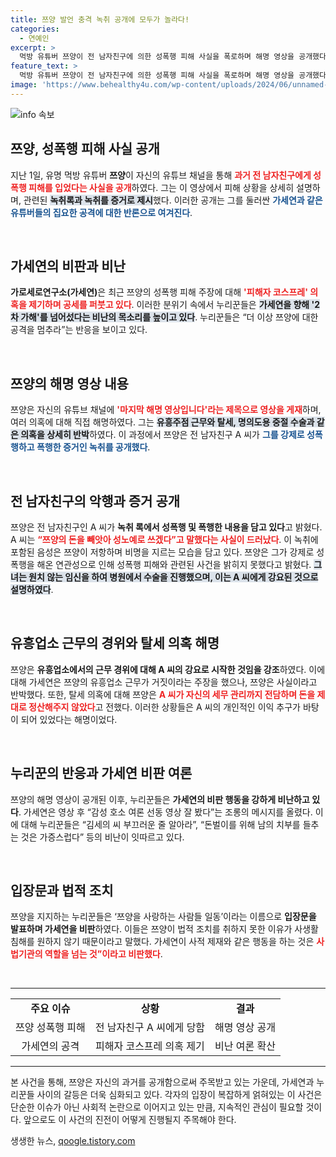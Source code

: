 ```yaml
---
title: 쯔양 발언 충격 녹취 공개에 모두가 놀라다!
categories:
  - 연예인
excerpt: >
  먹방 유튜버 쯔양이 전 남자친구에 의한 성폭행 피해 사실을 폭로하며 해명 영상을 공개했다. 가세연의 집요한 공격에 누리꾼들은 분노하고, 2차 가해를 비판했다. 쯔양의 용기 있는 발언은 진실을 밝히고, 이슈의 파장을 예고한다!
feature_text: >
  먹방 유튜버 쯔양이 전 남자친구에 의한 성폭행 피해 사실을 폭로하며 해명 영상을 공개했다. 가세연의 집요한 공격에 누리꾼들은 분노하고, 2차 가해를 비판했다. 쯔양의 용기 있는 발언은 진실을 밝히고, 이슈의 파장을 예고한다!
image: 'https://www.behealthy4u.com/wp-content/uploads/2024/06/unnamed-file.png'
---
```


<p><img src="https://www.behealthy4u.com/wp-content/uploads/2024/06/unnamed-file.png" alt="info 속보" /></p>

<h2 data-ke-size="size26">쯔양, 성폭행 피해 사실 공개</h2>

<p data-ke-size="size16">지난 1일, 유명 먹방 유튜버 <b>쯔양</b>이 자신의 유튜브 채널을 통해 <b><span style="color: #ee2323;">과거 전 남자친구에게 성폭행 피해를 입었다는 사실을 공개</span></b>하였다. 그는 이 영상에서 피해 상황을 상세히 설명하며, 관련된 <b><span style="background-color: #21538527;">녹취록과 녹취를 증거로 제시</span></b>했다. 이러한 공개는 그를 둘러싼 <b><span style="color: #1a5490;">가세연과 같은 유튜버들의 집요한 공격에 대한 반론으로 여겨진다</span></b>.</p>

<p data-ke-size="size16">&nbsp;</p>

<h2 data-ke-size="size26">가세연의 비판과 비난</h2>

<p data-ke-size="size16"><b>가로세로연구소(가세연)</b>은 최근 쯔양의 성폭행 피해 주장에 대해 <b><span style="color: #ee2323;">'피해자 코스프레' 의혹을 제기하며 공세를 퍼붓고 있다</span></b>. 이러한 분위기 속에서 누리꾼들은 <b><span style="background-color: #21538527;">가세연을 향해 '2차 가해'를 넘어섰다는 비난의 목소리를 높이고 있다</span></b>. 누리꾼들은 “더 이상 쯔양에 대한 공격을 멈추라”는 반응을 보이고 있다.</p>

<p data-ke-size="size16">&nbsp;</p>

<h2 data-ke-size="size26">쯔양의 해명 영상 내용</h2>

<p data-ke-size="size16">쯔양은 자신의 유튜브 채널에 <b><span style="color: #ee2323;">'마지막 해명 영상입니다'라는 제목으로 영상을 게재</span></b>하며, 여러 의혹에 대해 직접 해명하였다. 그는 <b><span style="background-color: #21538527;">유흥주점 근무와 탈세, 명의도용 중절 수술과 같은 의혹을 상세히 반박</span></b>하였다. 이 과정에서 쯔양은 전 남자친구 A 씨가 <b><span style="color: #1a5490;">그를 강제로 성폭행하고 폭행한 증거인 녹취를 공개했다</span></b>.</p>

<p data-ke-size="size16">&nbsp;</p>

<h2 data-ke-size="size26">전 남자친구의 악행과 증거 공개</h2>

<p data-ke-size="size16">쯔양은 전 남자친구인 A 씨가 <b>녹취 록에서 성폭행 및 폭행한 내용을 담고 있다</b>고 밝혔다. A 씨는 <b><span style="color: #ee2323;">“쯔양의 돈을 빼앗아 성노예로 쓰겠다”고 말했다는 사실이 드러났다</span></b>. 이 녹취에 포함된 음성은 쯔양이 저항하며 비명을 지르는 모습을 담고 있다. 쯔양은 그가 강제로 성폭행을 해온 연관성으로 인해 성폭행 피해와 관련된 사건을 밝히지 못했다고 밝혔다. <b><span style="background-color: #21538527;">그녀는 원치 않는 임신을 하여 병원에서 수술을 진행했으며, 이는 A 씨에게 강요된 것으로 설명하였다</span></b>.</p>

<p data-ke-size="size16">&nbsp;</p>

<h2 data-ke-size="size26">유흥업소 근무의 경위와 탈세 의혹 해명</h2>

<p data-ke-size="size16">쯔양은 <b>유흥업소에서의 근무 경위에 대해 A 씨의 강요로 시작한 것임을 강조</b>하였다. 이에 대해 가세연은 쯔양의 유흥업소 근무가 거짓이라는 주장을 했으나, 쯔양은 사실이라고 반박했다. 또한, 탈세 의혹에 대해 쯔양은 <b><span style="color: #ee2323;">A 씨가 자신의 세무 관리까지 전담하며 돈을 제대로 정산해주지 않았다</span></b>고 전했다. 이러한 상황들은 A 씨의 개인적인 이익 추구가 바탕이 되어 있었다는 해명이었다.</p>

<p data-ke-size="size16">&nbsp;</p>

<h2 data-ke-size="size26">누리꾼의 반응과 가세연 비판 여론</h2>

<p data-ke-size="size16">쯔양의 해명 영상이 공개된 이후, 누리꾼들은 <b>가세연의 비판 행동을 강하게 비난하고 있다</b>. 가세연은 영상 후 “감성 호소 여론 선동 영상 잘 봤다”는 조롱의 메시지를 올렸다. 이에 대해 누리꾼들은 “김세의 씨 부끄러운 줄 알아라”, “돈벌이를 위해 남의 치부를 들추는 것은 가증스럽다” 등의 비난이 잇따르고 있다.</p>

<p data-ke-size="size16">&nbsp;</p>

<h2 data-ke-size="size26">입장문과 법적 조치</h2>

<p data-ke-size="size16">쯔양을 지지하는 누리꾼들은 ‘쯔양을 사랑하는 사람들 일동’이라는 이름으로 <b>입장문을 발표하며 가세연을 비판</b>하였다. 이들은 쯔양이 법적 조치를 취하지 못한 이유가 사생활 침해를 원하지 않기 때문이라고 말했다. 가세연이 사적 제재와 같은 행동을 하는 것은 <b><span style="color: #ee2323;">사법기관의 역할을 넘는 것”이라고 비판했다</span></b>.</p>

<p data-ke-size="size16">&nbsp;</p>

<hr>

<table style="width: 100%; border-collapse: collapse;">
    <tr>
        <td style="text-align: center; height: 17px;"><b>주요 이슈</b></td>
        <td style="text-align: center; height: 17px;"><b>상황</b></td>
        <td style="text-align: center; height: 17px;"><b>결과</b></td>
    </tr>
    <tr>
        <td style="text-align: center; height: 17px;">쯔양 성폭행 피해</td>
        <td style="text-align: center; height: 17px;">전 남자친구 A 씨에게 당함</td>
        <td style="text-align: center; height: 17px;">해명 영상 공개</td>
    </tr>
    <tr>
        <td style="text-align: center; height: 17px;">가세연의 공격</td>
        <td style="text-align: center; height: 17px;">피해자 코스프레 의혹 제기</td>
        <td style="text-align: center; height: 17px;">비난 여론 확산</td>
    </tr>
</table>

<hr>

<p data-ke-size="size16">본 사건을 통해, 쯔양은 자신의 과거를 공개함으로써 주목받고 있는 가운데, 가세연과 누리꾼들 사이의 갈등은 더욱 심화되고 있다. 각자의 입장이 복잡하게 얽혀있는 이 사건은 단순한 이슈가 아닌 사회적 논란으로 이어지고 있는 만큼, 지속적인 관심이 필요할 것이다. 앞으로도 이 사건의 진전이 어떻게 진행될지 주목해야 한다.</p>
생생한 뉴스, <a href="https://qoogle.tistory.com" rel="dofollow">qoogle.tistory.com</a>


